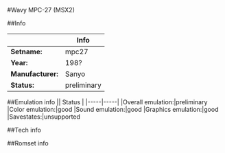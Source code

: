 #Wavy MPC-27 (MSX2)

##Info

||Info|
|-----|-----|
|**Setname:**|mpc27
|**Year:**|198?
|**Manufacturer:**|Sanyo
|**Status:**|preliminary

##Emulation info
|| Status |
|-----|-----|
|Overall emulation:|preliminary
|Color emulation:|good
|Sound emulation:|good
|Graphics emulation:|good
|Savestates:|unsupported

##Tech info

##Romset info

<!--- START OF EDITED COMMENT DO NOT TOUCH TEXT ABOVE-->
